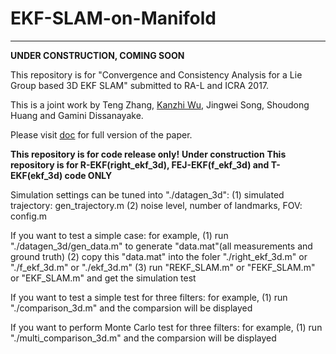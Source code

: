 # EKF-SLAM-on-Manifold

------------------------

__UNDER CONSTRUCTION, COMING SOON__

This repository is for "Convergence and Consistency Analysis for a Lie Group based 3D EKF SLAM" submitted to RA-L and ICRA 2017.

This is a joint work by Teng Zhang, [Kanzhi Wu](http://kanzhi.me/), Jingwei Song, Shoudong Huang and Gamini Dissanayake.

Please visit [doc](https://github.com/RomaTeng/EKF-SLAM-on-Manifold/tree/master/doc) for full version of the paper.

__This repository is for code release only!__
__Under construction__
__This repository is for R-EKF(right_ekf_3d), FEJ-EKF(f_ekf_3d) and T-EKF(ekf_3d) code ONLY__


Simulation settings can be tuned into "./datagen_3d":
(1) simulated trajectory:       gen_trajectory.m
(2) noise level, number of landmarks, FOV: config.m




If you want to test a simple case:
for example,
(1)   run "./datagen_3d/gen_data.m" to generate "data.mat"(all measurements and ground truth)
(2)   copy this "data.mat" into the foler "./right_ekf_3d.m" or "./f_ekf_3d.m" or "./ekf_3d.m"
(3)   run "REKF_SLAM.m" or "FEKF_SLAM.m" or "EKF_SLAM.m"    and get the simulation test


If you want to test a simple test for three filters:
for example,
(1)   run "./comparison_3d.m" and the comparsion will be displayed


If you want to perform Monte Carlo test for three filters:
for example,
(1)   run "./multi_comparison_3d.m" and the comparsion will be displayed
